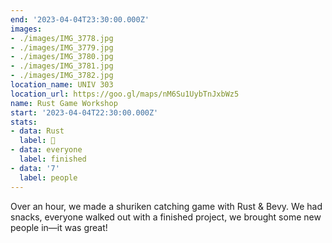 ```yaml
---
end: '2023-04-04T23:30:00.000Z'
images:
- ./images/IMG_3778.jpg
- ./images/IMG_3779.jpg
- ./images/IMG_3780.jpg
- ./images/IMG_3781.jpg
- ./images/IMG_3782.jpg
location_name: UNIV 303
location_url: https://goo.gl/maps/nM6Su1UybTnJxbWz5
name: Rust Game Workshop
start: '2023-04-04T22:30:00.000Z'
stats:
- data: Rust
  label: 🦀
- data: everyone
  label: finished
- data: '7'
  label: people
---
```


Over an hour, we made a shuriken catching game with Rust & Bevy. We had snacks, everyone walked out with a finished project, we brought some new people in—it was great!